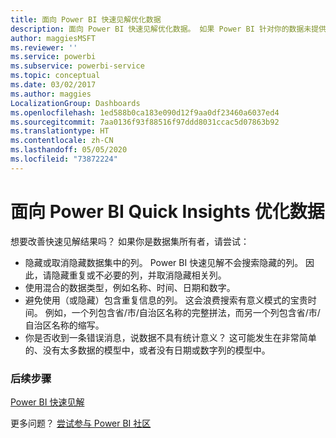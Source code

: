 ```yaml
---
title: 面向 Power BI 快速见解优化数据
description: 面向 Power BI 快速见解优化数据。 如果 Power BI 针对你的数据未提供任何见解，你可以执行以下操作
author: maggiesMSFT
ms.reviewer: ''
ms.service: powerbi
ms.subservice: powerbi-service
ms.topic: conceptual
ms.date: 03/02/2017
ms.author: maggies
LocalizationGroup: Dashboards
ms.openlocfilehash: 1ed588b0ca183e090d12f9aa0df23460a6037ed4
ms.sourcegitcommit: 7aa0136f93f88516f97ddd8031ccac5d07863b92
ms.translationtype: HT
ms.contentlocale: zh-CN
ms.lasthandoff: 05/05/2020
ms.locfileid: "73872224"
---
```

# <a name="optimize-your-data-for-power-bi-quick-insights"></a>面向 Power BI Quick Insights 优化数据
想要改善快速见解结果吗？  如果你是数据集所有者，请尝试：

* 隐藏或取消隐藏数据集中的列。 Power BI 快速见解不会搜索隐藏的列。  因此，请隐藏重复或不必要的列，并取消隐藏相关列。
* 使用混合的数据类型，例如名称、时间、日期和数字。
* 避免使用（或隐藏）包含重复信息的列。  这会浪费搜索有意义模式的宝贵时间。  例如，一个列包含省/市/自治区名称的完整拼法，而另一个列包含省/市/自治区名称的缩写。
* 你是否收到一条错误消息，说数据不具有统计意义？  这可能发生在非常简单的、没有太多数据的模型中，或者没有日期或数字列的模型中。

### <a name="next-steps"></a>后续步骤
[Power BI 快速见解](consumer/end-user-insights.md)

更多问题？ [尝试参与 Power BI 社区](https://community.powerbi.com/)

